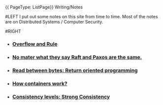 {{ PageType: ListPage}} Writing/Notes

#LEFT
I put out some notes on this site from time to time.
Most of the notes are on Distributed Systems / Computer Security.

#RIGHT

- ### [Overflow and Rule](buffer_overflow.md)
- ### [No mater what they say Raft and Paxos are the same.](tale_of_2_protocols.html)
- ### [Read between bytes: Return oriented programming](rop.html)
- ### [How containers work?](container.html)
- ### [Consistency levels: Strong Consistency](strong_consistency.html)